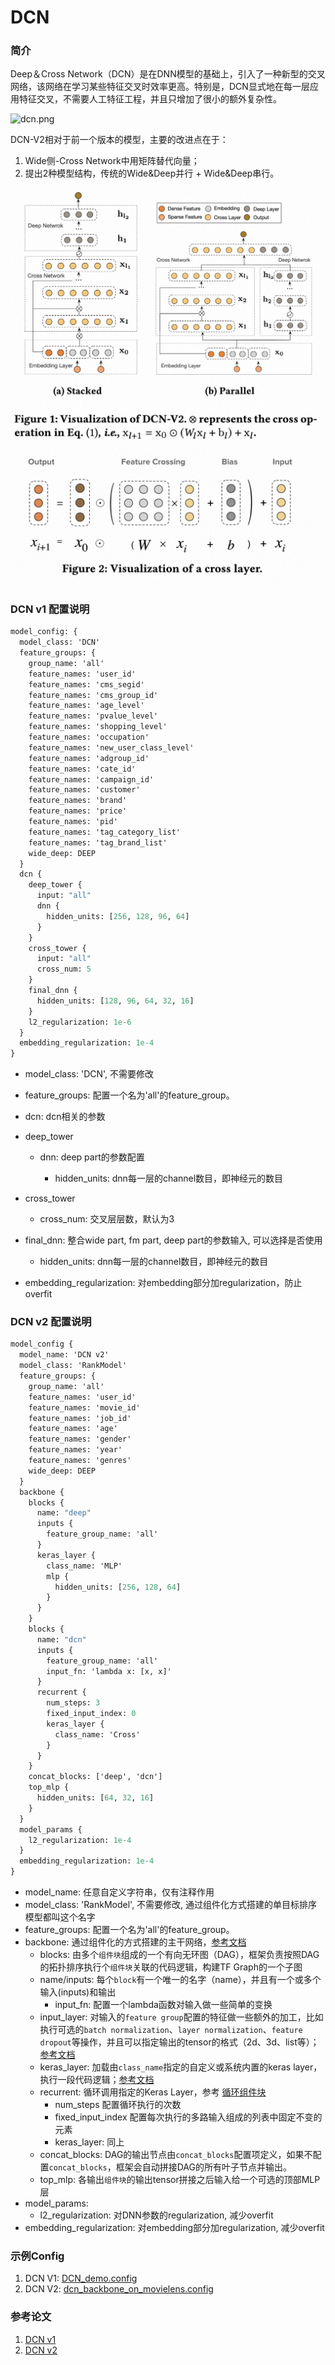 # DCN

### 简介

Deep＆Cross Network（DCN）是在DNN模型的基础上，引入了一种新型的交叉网络，该网络在学习某些特征交叉时效率更高。特别是，DCN显式地在每一层应用特征交叉，不需要人工特征工程，并且只增加了很小的额外复杂性。

![dcn.png](../../images/models/dcn.png)

DCN-V2相对于前一个版本的模型，主要的改进点在于：

1) Wide侧-Cross Network中用矩阵替代向量；
2) 提出2种模型结构，传统的Wide&Deep并行 + Wide&Deep串行。

![dcn_v2](../../images/models/dcn_v2.jpg)
![dcn_v2_cross](../../images/models/dcn_v2_cross.jpg)

### DCN v1 配置说明

```protobuf
model_config: {
  model_class: 'DCN'
  feature_groups: {
    group_name: 'all'
    feature_names: 'user_id'
    feature_names: 'cms_segid'
    feature_names: 'cms_group_id'
    feature_names: 'age_level'
    feature_names: 'pvalue_level'
    feature_names: 'shopping_level'
    feature_names: 'occupation'
    feature_names: 'new_user_class_level'
    feature_names: 'adgroup_id'
    feature_names: 'cate_id'
    feature_names: 'campaign_id'
    feature_names: 'customer'
    feature_names: 'brand'
    feature_names: 'price'
    feature_names: 'pid'
    feature_names: 'tag_category_list'
    feature_names: 'tag_brand_list'
    wide_deep: DEEP
  }
  dcn {
    deep_tower {
      input: "all"
      dnn {
        hidden_units: [256, 128, 96, 64]
      }
    }
    cross_tower {
      input: "all"
      cross_num: 5
    }
    final_dnn {
      hidden_units: [128, 96, 64, 32, 16]
    }
    l2_regularization: 1e-6
  }
  embedding_regularization: 1e-4
}
```

- model_class: 'DCN', 不需要修改

- feature_groups: 配置一个名为'all'的feature_group。

- dcn: dcn相关的参数

- deep_tower

  - dnn: deep part的参数配置

    - hidden_units: dnn每一层的channel数目，即神经元的数目

- cross_tower

  - cross_num: 交叉层层数，默认为3

- final_dnn: 整合wide part, fm part, deep part的参数输入, 可以选择是否使用

  - hidden_units: dnn每一层的channel数目，即神经元的数目

- embedding_regularization: 对embedding部分加regularization，防止overfit

### DCN v2 配置说明

```protobuf
model_config {
  model_name: 'DCN v2'
  model_class: 'RankModel'
  feature_groups: {
    group_name: 'all'
    feature_names: 'user_id'
    feature_names: 'movie_id'
    feature_names: 'job_id'
    feature_names: 'age'
    feature_names: 'gender'
    feature_names: 'year'
    feature_names: 'genres'
    wide_deep: DEEP
  }
  backbone {
    blocks {
      name: "deep"
      inputs {
        feature_group_name: 'all'
      }
      keras_layer {
        class_name: 'MLP'
        mlp {
          hidden_units: [256, 128, 64]
        }
      }
    }
    blocks {
      name: "dcn"
      inputs {
        feature_group_name: 'all'
        input_fn: 'lambda x: [x, x]'
      }
      recurrent {
        num_steps: 3
        fixed_input_index: 0
        keras_layer {
          class_name: 'Cross'
        }
      }
    }
    concat_blocks: ['deep', 'dcn']
    top_mlp {
      hidden_units: [64, 32, 16]
    }
  }
  model_params {
    l2_regularization: 1e-4
  }
  embedding_regularization: 1e-4
}
```

- model_name: 任意自定义字符串，仅有注释作用
- model_class: 'RankModel', 不需要修改, 通过组件化方式搭建的单目标排序模型都叫这个名字
- feature_groups: 配置一个名为'all'的feature_group。
- backbone: 通过组件化的方式搭建的主干网络，[参考文档](../component/backbone.md)
  - blocks: 由多个`组件块`组成的一个有向无环图（DAG），框架负责按照DAG的拓扑排序执行个`组件块`关联的代码逻辑，构建TF Graph的一个子图
  - name/inputs: 每个`block`有一个唯一的名字（name），并且有一个或多个输入(inputs)和输出
    - input_fn: 配置一个lambda函数对输入做一些简单的变换
  - input_layer: 对输入的`feature group`配置的特征做一些额外的加工，比如执行可选的`batch normalization`、`layer normalization`、`feature dropout`等操作，并且可以指定输出的tensor的格式（2d、3d、list等）；[参考文档](../component/backbone.md#id15)
  - keras_layer: 加载由`class_name`指定的自定义或系统内置的keras layer，执行一段代码逻辑；[参考文档](../component/backbone.md#keraslayer)
  - recurrent: 循环调用指定的Keras Layer，参考 [循环组件块](../component/backbone.md#id16)
    - num_steps 配置循环执行的次数
    - fixed_input_index 配置每次执行的多路输入组成的列表中固定不变的元素
    - keras_layer: 同上
  - concat_blocks: DAG的输出节点由`concat_blocks`配置项定义，如果不配置`concat_blocks`，框架会自动拼接DAG的所有叶子节点并输出。
  - top_mlp: 各输出`组件块`的输出tensor拼接之后输入给一个可选的顶部MLP层
- model_params:
  - l2_regularization: 对DNN参数的regularization, 减少overfit
- embedding_regularization: 对embedding部分加regularization, 减少overfit

### 示例Config

1. DCN V1: [DCN_demo.config](https://easyrec.oss-cn-beijing.aliyuncs.com/config/dcn.config)
1. DCN V2: [dcn_backbone_on_movielens.config](https://github.com/alibaba/EasyRec/tree/master/examples/configs/dcn_backbone_on_movielens.config)

### 参考论文

1. [DCN v1](https://arxiv.org/abs/1708.05123)
1. [DCN v2](https://arxiv.org/abs/2008.13535)
